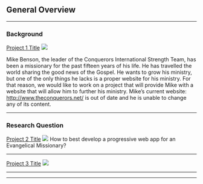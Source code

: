 ## General Overview

---

### Background

[Project 1 Title](/sample_page)
<img src="images/dundraw_prototyping_process_rswj.svg?raw=true"/>

Mike Benson, the leader of the Conquerors International Strength Team, has been a missionary for the past fifteen years of his life. He has travelled the world sharing the good news of the Gospel. 
He wants to grow his ministry, but one of the only things he lacks is a proper website for his ministry. 
For that reason, we would like to work on a project that will provide Mike with a website that will allow him to further his ministry. Mike’s current website: http://www.theconquerors.net/ is out of date and he is unable to change any of its content.

---

### Research Question
[Project 2 Title](/pdf/sample_presentation.pdf)
<img src="images/dummy_thumbnail.jpg?raw=true"/>
How to best develop a progressive web app for an Evangelical Missionary?

---
[Project 3 Title](http://example.com/)
<img src="images/dummy_thumbnail.jpg?raw=true"/>

---



---

